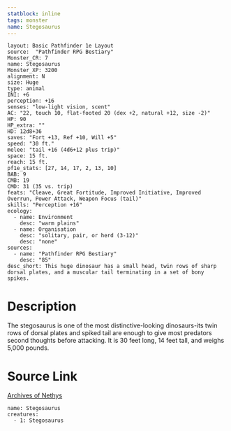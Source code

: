 ```yaml
---
statblock: inline
tags: monster
name: Stegosaurus
---
```

```statblock
layout: Basic Pathfinder 1e Layout
source:  "Pathfinder RPG Bestiary"
Monster_CR: 7
name: Stegosaurus
Monster_XP: 3200
alignment: N
size: Huge
type: animal
INI: +6
perception: +16
senses: "low-light vision, scent"
AC: "22, touch 10, flat-footed 20 (dex +2, natural +12, size -2)"
HP: 90
HP_extra: ""
HD: 12d8+36
saves: "Fort +13, Ref +10, Will +5"
speed: "30 ft."
melee: "tail +16 (4d6+12 plus trip)"
space: 15 ft.
reach: 15 ft.
pf1e_stats: [27, 14, 17, 2, 13, 10]
BAB: 9
CMB: 19
CMD: 31 (35 vs. trip)
feats: "Cleave, Great Fortitude, Improved Initiative, Improved Overrun, Power Attack, Weapon Focus (tail)"
skills: "Perception +16"
ecology:
  - name: Environment
    desc: "warm plains"
  - name: Organisation
    desc: "solitary, pair, or herd (3-12)"
    desc: "none"
sources:
  - name: "Pathfinder RPG Bestiary"
    desc: "85"
desc_short: This huge dinosaur has a small head, twin rows of sharp dorsal plates, and a muscular tail terminating in a set of bony spikes.
```
# Description
The stegosaurus is one of the most distinctive-looking dinosaurs-its twin rows of dorsal plates and spiked tail are enough to give most predators second thoughts before attacking. It is 30 feet long, 14 feet tall, and weighs 5,000 pounds.
# Source Link
[Archives of Nethys](https://aonprd.com/MonsterDisplay.aspx?ItemName=Stegosaurus)
```encounter-table
name: Stegosaurus
creatures:
  - 1: Stegosaurus
```
